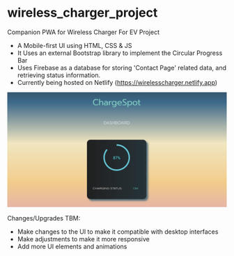 # wireless_charger_project
Companion PWA for Wireless Charger For EV Project
* A Mobile-first UI using HTML, CSS & JS
* It Uses an external Bootstrap library to implement the Circular Progress Bar
* Uses Firebase as a database for storing 'Contact Page' related data, and retrieving status information.
* Currently being hosted on Netlify (https://wirelesscharger.netlify.app)

<img src="/wirelesscharger-poster.png">

Changes/Upgrades TBM:
* Make changes to the UI to make it compatible with desktop interfaces
* Make adjustments to make it more responsive
* Add more UI elements and animations
